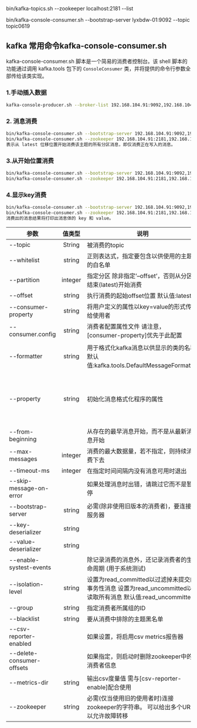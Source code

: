 



bin/kafka-topics.sh --zookeeper localhost:2181 --list



bin/kafka-console-consumer.sh --bootstrap-server lyxbdw-01:9092 --topic topic0619



## kafka 常用命令kafka-console-consumer.sh

kafka-console-consumer.sh 脚本是一个简易的消费者控制台。该 shell 脚本的功能通过调用 kafka.tools 包下的 `ConsoleConsumer` 类，并将提供的命令行参数全部传给该类实现。

### 1.手动插入数据

```sh
kafka-console-producer.sh --broker-list 192.168.104.91:9092,192.168.104.92:9092,192.168.104.93:9092 --topic capture_test
```

### 2. 消息消费

```sh
bin/kafka-console-consumer.sh --bootstrap-server 192.168.104.91:9092,192.168.104.92:9092,192.168.104.93:9092 --topic topicName
bin/kafka-console-consumer.sh --zookeeper 192.168.104.91:2181,192.168.104.92:2181,192.168.104.93:2181 --topic topicName
表示从 latest 位移位置开始消费该主题的所有分区消息，即仅消费正在写入的消息。
```

### 3.从开始位置消费

```sh
bin/kafka-console-consumer.sh --bootstrap-server 192.168.104.91:9092,192.168.104.92:9092,192.168.104.93:9092 --from-beginning --topic topicName
bin/kafka-console-consumer.sh --zookeeper 192.168.104.91:2181,192.168.104.92:2181,192.168.104.93:2181 --from-beginning --topic topicName
```

### 4.显示key消费

```sh
bin/kafka-console-consumer.sh --bootstrap-server 192.168.104.91:9092,192.168.104.92:9092,192.168.104.93:9092 --property print.key=true --topic topicName
bin/kafka-console-consumer.sh --zookeeper 192.168.104.91:2181,192.168.104.92:2181,192.168.104.93:2181 --property print.key=true  --topic topicName
消费出的消息结果将打印出消息体的 key 和 value。
```

| 参数                      | 值类型  | 说明                                                         | 有效值                                                       |
| ------------------------- | :-----: | ------------------------------------------------------------ | ------------------------------------------------------------ |
| --topic                   | String  | 被消费的topic                                                |                                                              |
| --whitelist               | string  | 正则表达式，指定要包含以供使用的主题的白名单                 |                                                              |
| --partition               | integer | 指定分区 除非指定’–offset’，否则从分区结束(latest)开始消费   |                                                              |
| --offset                  | string  | 执行消费的起始offset位置 默认值:latest                       | latest earliest <offset>                                     |
| --consumer-property       | string  | 将用户定义的属性以key=value的形式传递给使用者                |                                                              |
| --consumer.config         | string  | 消费者配置属性文件 请注意，[consumer-property]优先于此配置   |                                                              |
| --formatter               | string  | 用于格式化kafka消息以供显示的类的名称 默认值:kafka.tools.DefaultMessageFormatter | kafka.tools.DefaultMessageFormatter kafka.tools.LoggingMessageFormatter kafka.tools.NoOpMessageFormatter kafka.tools.ChecksumMessageFormatter |
| --property                | string  | 初始化消息格式化程序的属性                                   | print.timestamp=true\|false print.key=true\|false print.value=true\|false key.separator=<key.separator> line.separator=<line.separator> key.deserializer=<key.deserializer> value.deserializer=<value.deserializer> |
| --from-beginning          |         | 从存在的最早消息开始，而不是从最新消息开始                   |                                                              |
| --max-messages            | integer | 消费的最大数据量，若不指定，则持续消费下去                   |                                                              |
| --timeout-ms              | integer | 在指定时间间隔内没有消息可用时退出                           |                                                              |
| --skip-message-on-error   |         | 如果处理消息时出错，请跳过它而不是暂停                       |                                                              |
| --bootstrap-server        | string  | 必需(除非使用旧版本的消费者)，要连接的服务器                 |                                                              |
| --key-deserializer        | string  |                                                              |                                                              |
| --value-deserializer      | string  |                                                              |                                                              |
| --enable-systest-events   |         | 除记录消费的消息外，还记录消费者的生命周期 (用于系统测试)    |                                                              |
| --isolation-level         | string  | 设置为read_committed以过滤掉未提交的事务性消息 设置为read_uncommitted以读取所有消息 默认值:read_uncommitted |                                                              |
| --group                   | string  | 指定消费者所属组的ID                                         |                                                              |
| --blacklist               | string  | 要从消费中排除的主题黑名单                                   |                                                              |
| --csv-reporter-enabled    |         | 如果设置，将启用csv metrics报告器                            |                                                              |
| --delete-consumer-offsets |         | 如果指定，则启动时删除zookeeper中的消费者信息                |                                                              |
| --metrics-dir             | string  | 输出csv度量值 需与[csv-reporter-enable]配合使用              |                                                              |
| --zookeeper               | string  | 必需(仅当使用旧的使用者时)连接zookeeper的字符串。 可以给出多个URL以允许故障转移 |                                                              |











































